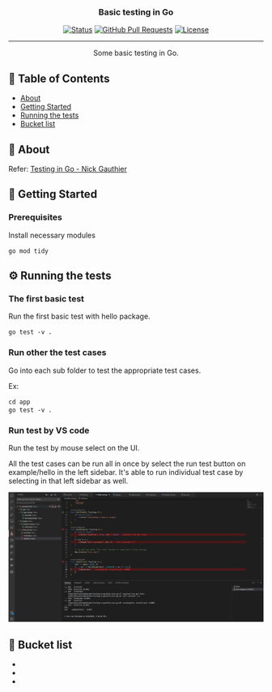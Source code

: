 <h3 align="center">Basic testing in Go</h3>

<div align="center">

[![Status](https://img.shields.io/badge/status-active-success.svg)]()
[![GitHub Pull Requests](https://img.shields.io/github/issues-pr/kylelobo/The-Documentation-Compendium.svg)](https://github.com/kylelobo/The-Documentation-Compendium/pulls)
[![License](https://img.shields.io/badge/license-MIT-blue.svg)](/LICENSE)

</div>

---

<p align="center"> Some basic testing in Go.
    <br> 
</p>

## 📝 Table of Contents

- [About](#about)
- [Getting Started](#getting_started)
- [Running the tests](#tests)
- [Bucket list](#bucket_list)

## 🧐 About <a name = "about"></a>

Refer: [Testing in Go - Nick Gauthier](https://www.cloudbees.com/blog/testing-in-go)

## 🏁 Getting Started <a name = "getting_started"></a>

### Prerequisites

Install necessary modules

```
go mod tidy
```

## ⚙️ Running the tests <a name="tests"></a>

### The first basic test

Run the first basic test with hello package.

```
go test -v .
```

### Run other the test cases

Go into each sub folder to test the appropriate test cases.

Ex:

```
cd app
go test -v .
```

### Run test by VS code

Run the test by mouse select on the UI.

All the test cases can be run all in once by select the run test button on example/hello in the left sidebar. It's able to run individual test case by selecting in that left sidebar as well.

<img src="img/basic-test-in-go-1.png" alt="Go Testing with VS Code"></a>

## 📃 Bucket list <a name = "bucket_list"></a>

-
-
-
